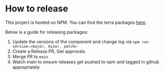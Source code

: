 # How to release

This project is hosted on NPM.  You can find the terra packages [here][project-url].

Below is a guide for releasing packages:

1. Update the versions of the component and change log via `npm run version:<major, minor, patch>`
2. Create a Release PR, Get approvals
3. Merge PR to `main`
4. Watch main to ensure releases get pushed to npm and tagged in github appropriately

[project-url]: https://www.npmjs.com/org/cerner/team/terra-ui